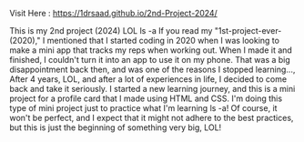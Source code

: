 Visit Here : https://1drsaad.github.io/2nd-Project-2024/

This is my 2nd project (2024) LOL ls -a  If you read my "1st-project-ever-(2020)," I mentioned that I started coding in 2020 when I was looking to make a mini app that tracks my reps when working out. When I made it and finished, I couldn't turn it into an app to use it on my phone. That was a big disappointment back then, and was one of the reasons I stopped learning..., After 4 years, LOL, and after a lot of experiences in life, I decided to come back and take it seriously. I started a new learning journey, and this is a mini project for a profile card that I made using HTML and CSS. I'm doing this type of mini project just to practice what I'm learning ls -a!  Of course, it won't be perfect, and I expect that it might not adhere to the best practices, but this is just the beginning of something very big, LOL! 
